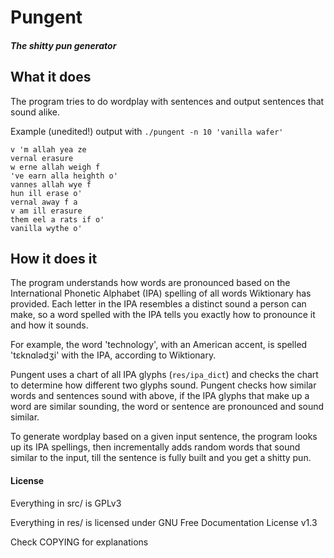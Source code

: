 # Pungent
##### The shitty pun generator

## What it does
The program tries to do wordplay with sentences and output sentences that sound alike.

Example (unedited!) output with `./pungent -n 10 'vanilla wafer'`
```
v 'm allah yea ze 
vernal erasure 
w erne allah weigh f 
've earn alla heighth o' 
vannes allah wye f 
hun ill erase o' 
vernal away f a 
v am ill erasure 
them eel a rats if o' 
vanilla wythe o' 
```
## How it does it
The program understands how words are pronounced based on the International Phonetic Alphabet (IPA) spelling of all words Wiktionary has provided.
Each letter in the IPA resembles a distinct sound a person can make, so a word spelled with the IPA tells you exactly how to pronounce it and how it sounds.

For example, the word 'technology', with an American accent, is spelled 'tɛknɑlədʒi' with the IPA, according to Wiktionary.

Pungent uses a chart of all IPA glyphs (`res/ipa_dict`) and checks the chart to determine how different two glyphs sound.
Pungent checks how similar words and sentences sound with above, if the IPA glyphs that make up a word are similar sounding, the word or sentence are pronounced and sound similar.

To generate wordplay based on a given input sentence, the program looks up its IPA spellings, then incrementally adds random words that sound similar to the input, till the sentence is fully built and you get a shitty pun.
#### License
Everything in src/ is GPLv3

Everything in res/ is licensed under GNU Free Documentation License v1.3

Check COPYING for explanations




